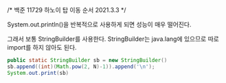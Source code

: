 /*
백준 11729
하노이 탑 이동 순서
2021.3.3
 */

System.out.println()을 반복적으로 사용하게 되면
성능이 매우 떨어진다.

그래서 보통 StringBuilder를 사용한다. StringBuilder는 java.lang에 있으므로 따로 import를 하지 않아도 된다.

```java
public static StringBuilder sb = new StringBuilder()
sb.append((int)(Math.pow(2, N)-1)).append('\n');
System.out.print(sb)
```